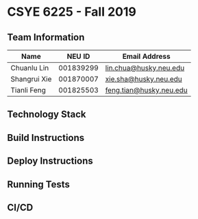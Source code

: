 # CSYE 6225 - Fall 2019

## Team Information

| Name | NEU ID | Email Address |
| --- | --- | --- |
|Chuanlu Lin|001839299|lin.chua@husky.neu.edu|
|Shangrui Xie|001870007|xie.sha@husky.neu.edu|
|Tianli Feng|001825503|feng.tian@husky.neu.edu|

## Technology Stack


## Build Instructions


## Deploy Instructions


## Running Tests


## CI/CD


